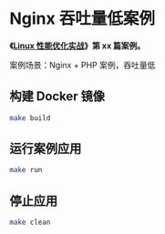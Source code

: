 # Nginx 吞吐量低案例

**《[Linux 性能优化实战](https://time.geekbang.org/column/intro/140)》第 xx 篇案例。**

案例场景：Nginx + PHP 案例，吞吐量低

## 构建 Docker 镜像

```sh
make build
```

## 运行案例应用

```sh
make run
```

## 停止应用

```sh
make clean
```
